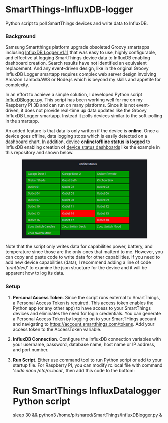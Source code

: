 # SmartThings-InfluxDB-logger
Python script to poll SmartThings devices and write data to InfluxDB.

### Background
Samsung Smartthings platform upgrade obsoleted Groovy smartapps inclusing [InfluxDB Logger v1.11](https://github.com/codersaur/SmartThings) that was easy to use, highly configurable, and effective at logging SmartThings device data to InfluxDB enabling dashboard creation.  Search results have not identified an equivalent replacement.  And any event-driven design, like in the original Groovy InfluxDB Logger smartapp requires complex web server design involving Amazon LambdaAWS or Node.js which is beyond my skills and appetite for complexity.

In an effort to achieve a simple solution, I developed Python script [InfluxDBlogger.py](../main/InfluxDBlogger.py).  This script has been working well for me on my Raspberry PI 3B and can run on many platforms.  Since it is not event-driven, it does not provide real-time up data updates like the Groovy InfluxDB Logger smartapp.  Instead it polls devices similar to the soft-polling in the smartapp.

An added feature is that data is only written if the device is **online**.  Once a device goes offline, data logging stops which is easily detected on a dashboard chart.  In addition, device **online/offline status is logged** to InfluxDB enabling creation of [device status dashboards](https://github.com/AllegrettoA/SmartThings-InfluxDB-logger/blob/main/Example%20Device%20Status%20Dashboard.png) like the example in this repository and shown below.

<p align="center"><img src="https://github.com/AllegrettoA/SmartThings-InfluxDB-logger/blob/main/Example%20Device%20Status%20Dashboard.png" width="400"></p>

Note that the script only writes data for capabilities power, battery, and temperature since those are the only ones that matterd to me.  However, you can copy and paste code to write data for other capabilities.  If you need to add new device capabilities (data), I recommend adding a line of code '*print(dev)*' to examine the json structure for the device and it will be apparent how to log its data.

### Setup
1. **Personal Access Token**.  Since the script runs external to SmartThings, a Personal Access Token is required.  This access token enables the Python app (or any other app) to have access to your SmartThings devices and eliminates the need for login credentials.  You can generate a Personal Access Token by logging on to your SmartTHings account and navigating to https://account.smartthings.com/tokens.  Add your access token to the AccessToken variable.

2. **InfluxDB Connection**.  Configure the InfluxDB connection variables with your username, password, database name, host name or IP address, and port number.

3. **Run Script**.  Either use command tool to run Python script or add to your startup file.  For Raspberry PI, you can modify rc.local file with command '*sudo nano /etc/rc.local*', then add this code to the bottom:

    # Run SmartThings InfluxDatalogger Python script
    sleep 30 && python3 /home/pi/shared/SmartThings/InfluxDBlogger.py &
